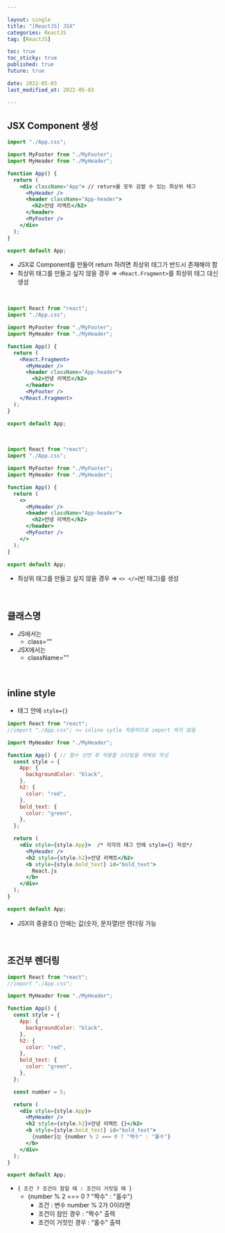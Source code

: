 ```yaml
---

layout: single
title: "[ReactJS] JSX"
categories: ReactJS
tag: [ReactJS]

toc: true
toc_sticky: true
published: true
future: true

date: 2022-05-03
last_modified_at: 2022-05-03

---
```


## JSX Component 생성


```jsx
import "./App.css";

import MyFooter from "./MyFooter";
import MyHeader from "./MyHeader";

function App() {
  return (
    <div className="App"> // return을 모두 감쌀 수 있는 최상위 태그
      <MyHeader />
      <header className="App-header">
        <h2>안녕 리액트</h2>
      </header>
      <MyFooter />
    </div>
  );
}

export default App;
```

- JSX로 Component를 만들어 return 하려면 최상위 태그가 반드시 존재해야 함
- 최상위 태그를 만들고 싶지 않을 경우 ⇒ `<React.Fragment>`를 최상위 태그 대신 생성

<br />

```jsx
import React from "react";
import "./App.css";

import MyFooter from "./MyFooter";
import MyHeader from "./MyHeader";

function App() {
  return (
    <React.Fragment>
      <MyHeader />
      <header className="App-header">
        <h2>안녕 리액트</h2>
      </header>
      <MyFooter />
    </React.Fragment>
  );
}

export default App;
```

<br />

```jsx
import React from "react";
import "./App.css";

import MyFooter from "./MyFooter";
import MyHeader from "./MyHeader";

function App() {
  return (
    <>
      <MyHeader />
      <header className="App-header">
        <h2>안녕 리액트</h2>
      </header>
      <MyFooter />
    </>
  );
}

export default App;
```

- 최상위 태그를 만들고 싶지 않을 경우 ⇒ `<> </>`(빈 태그)를 생성

<br />

## 클래스명

- JS에서는
    - class=””
- JSX에서는
    - className=””

<br />

## inline style

- 태그 안에 `style={}`

```jsx
import React from "react";
//import "./App.css"; <= inline sytle 적용하므로 import 하지 않음

import MyHeader from "./MyHeader";

function App() { // 함수 선언 후 적용할 스타일을 객체로 작성
  const style = { 
    App: {
      backgroundColor: "black",
    },
    h2: {
      color: "red",
    },
    bold_text: {
      color: "green",
    },
  };

  return (
    <div style={style.App}>  /* 각각의 태그 안에 style={} 작성*/
      <MyHeader />
      <h2 style={style.h2}>안녕 리액트</h2>
      <b style={style.bold_text} id="bold_text">
        React.js
      </b>
    </div>
  );
}

export default App;
```

- JSX의 중괄호{} 안에는 값(숫자, 문자열)만 렌더링 가능

<br />

## 조건부 렌더링

```jsx
import React from "react";
//import "./App.css";

import MyHeader from "./MyHeader";

function App() {
  const style = {
    App: {
      backgroundColor: "black",
    },
    h2: {
      color: "red",
    },
    bold_text: {
      color: "green",
    },
  };

  const number = 5;

  return (
    <div style={style.App}>
      <MyHeader />
      <h2 style={style.h2}>안녕 리액트 {}</h2>
      <b style={style.bold_text} id="bold_text">
        {number}는 {number % 2 === 0 ? "짝수" : "홀수"}
      </b>
    </div>
  );
}

export default App;
```

- `{ 조건 ? 조건이 참일 때 : 조건이 거짓일 때 }`
    - {number % 2 === 0 ? "짝수" : "홀수"}
        - 조건 : 변수 number % 2가 0이라면
        - 조건이 참인 경우 : “짝수" 출력
        - 조건이 거짓인 경우 : “홀수” 출력

